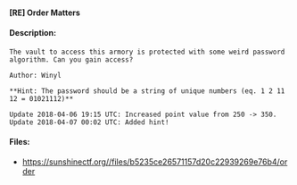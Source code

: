 #### [RE] Order Matters  

#### Description:   

```
The vault to access this armory is protected with some weird password algorithm. Can you gain access?

Author: Winyl

**Hint: The password should be a string of unique numbers (eq. 1 2 11 12 = 01021112)**

Update 2018-04-06 19:15 UTC: Increased point value from 250 -> 350.
Update 2018-04-07 00:02 UTC: Added hint!
```

#### Files:   

* https://sunshinectf.org//files/b5235ce26571157d20c22939269e76b4/order  
